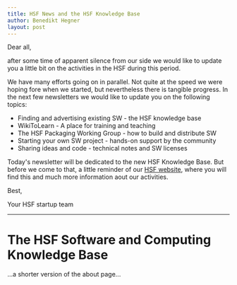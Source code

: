 ```yaml
---
title: HSF News and the HSF Knowledge Base
author: Benedikt Hegner
layout: post
---
```


Dear all,

after some time of apparent silence from our side we would like to update you a little bit on the activities in the HSF during this period.

We have many efforts going on in parallel. Not quite at the speed we were hoping fore when we started, but nevertheless there is tangible progress. In the next few newsletters we would like to update you on the following topics:

   * Finding and advertising existing SW - the HSF knowledge base
   * WikiToLearn - A place for training and teaching
   * The HSF Packaging Working Group - how to build and distribute SW
   * Starting your own SW project - hands-on support by the community
   * Sharing ideas and code - technical notes and SW licenses

Today's newsletter will be dedicated to the new HSF Knowledge Base. But before we come to that, a little reminder of our [HSF website](http://hepsoftwarefoundation.org/), where you will find this and much more information aout our activities.

Best,

Your HSF startup team

---
# The HSF Software and Computing Knowledge Base

...a shorter version of the about page...

